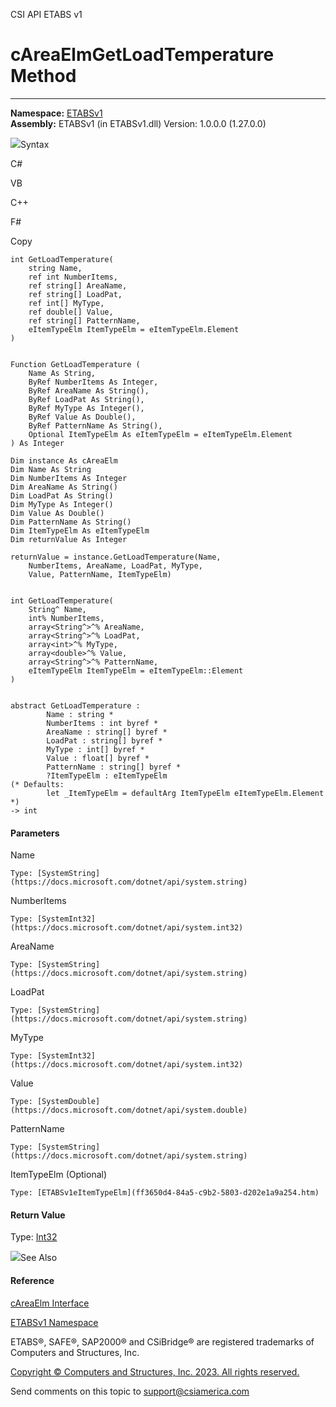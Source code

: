 ﻿

CSI API ETABS v1

# cAreaElmGetLoadTemperature Method  
  
---  
  
**Namespace:** [ETABSv1](2780f1b8-2033-5289-2298-1cdb2a7508d9.htm)  
**Assembly:** ETABSv1 (in ETABSv1.dll) Version: 1.0.0.0 (1.27.0.0)

![](../icons/SectionExpanded.png)Syntax

C#

VB

C++

F#

Copy

    
    
    int GetLoadTemperature(
    	string Name,
    	ref int NumberItems,
    	ref string[] AreaName,
    	ref string[] LoadPat,
    	ref int[] MyType,
    	ref double[] Value,
    	ref string[] PatternName,
    	eItemTypeElm ItemTypeElm = eItemTypeElm.Element
    )
    
    
    Function GetLoadTemperature ( 
    	Name As String,
    	ByRef NumberItems As Integer,
    	ByRef AreaName As String(),
    	ByRef LoadPat As String(),
    	ByRef MyType As Integer(),
    	ByRef Value As Double(),
    	ByRef PatternName As String(),
    	Optional ItemTypeElm As eItemTypeElm = eItemTypeElm.Element
    ) As Integer
    
    Dim instance As cAreaElm
    Dim Name As String
    Dim NumberItems As Integer
    Dim AreaName As String()
    Dim LoadPat As String()
    Dim MyType As Integer()
    Dim Value As Double()
    Dim PatternName As String()
    Dim ItemTypeElm As eItemTypeElm
    Dim returnValue As Integer
    
    returnValue = instance.GetLoadTemperature(Name, 
    	NumberItems, AreaName, LoadPat, MyType, 
    	Value, PatternName, ItemTypeElm)
    
    
    int GetLoadTemperature(
    	String^ Name, 
    	int% NumberItems, 
    	array<String^>^% AreaName, 
    	array<String^>^% LoadPat, 
    	array<int>^% MyType, 
    	array<double>^% Value, 
    	array<String^>^% PatternName, 
    	eItemTypeElm ItemTypeElm = eItemTypeElm::Element
    )
    
    
    abstract GetLoadTemperature : 
            Name : string * 
            NumberItems : int byref * 
            AreaName : string[] byref * 
            LoadPat : string[] byref * 
            MyType : int[] byref * 
            Value : float[] byref * 
            PatternName : string[] byref * 
            ?ItemTypeElm : eItemTypeElm 
    (* Defaults:
            let _ItemTypeElm = defaultArg ItemTypeElm eItemTypeElm.Element
    *)
    -> int 
    

#### Parameters

Name

    Type: [SystemString](https://docs.microsoft.com/dotnet/api/system.string)  

NumberItems

    Type: [SystemInt32](https://docs.microsoft.com/dotnet/api/system.int32)  

AreaName

    Type: [SystemString](https://docs.microsoft.com/dotnet/api/system.string)  

LoadPat

    Type: [SystemString](https://docs.microsoft.com/dotnet/api/system.string)  

MyType

    Type: [SystemInt32](https://docs.microsoft.com/dotnet/api/system.int32)  

Value

    Type: [SystemDouble](https://docs.microsoft.com/dotnet/api/system.double)  

PatternName

    Type: [SystemString](https://docs.microsoft.com/dotnet/api/system.string)  

ItemTypeElm (Optional)

    Type: [ETABSv1eItemTypeElm](ff3650d4-84a5-c9b2-5803-d202e1a9a254.htm)  

#### Return Value

Type: [Int32](https://docs.microsoft.com/dotnet/api/system.int32)

![](../icons/SectionExpanded.png)See Also

#### Reference

[cAreaElm Interface](acb57064-1690-8643-a153-8afe57d5852d.htm)

[ETABSv1 Namespace](2780f1b8-2033-5289-2298-1cdb2a7508d9.htm)

ETABS®, SAFE®, SAP2000® and CSiBridge® are registered trademarks of Computers
and Structures, Inc.  

[Copyright © Computers and Structures, Inc. 2023. All rights
reserved.](http://www.csiamerica.com)

Send comments on this topic to
[support@csiamerica.com](mailto:support%40csiamerica.com?Subject=CSI%20API%20ETABS%20v1)

